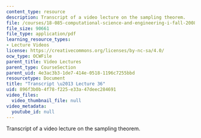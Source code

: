 ```yaml
---
content_type: resource
description: Transcript of a video lecture on the sampling theorem.
file: /courses/18-085-computational-science-and-engineering-i-fall-2008/896f3b0b4f78f225e33a47deec284691_18-085F08-L36.pdf
file_size: 90661
file_type: application/pdf
learning_resource_types:
- Lecture Videos
license: https://creativecommons.org/licenses/by-nc-sa/4.0/
ocw_type: OCWFile
parent_title: Video Lectures
parent_type: CourseSection
parent_uid: 4e3ac3b3-1de7-414e-0518-1196c7255bbd
resourcetype: Document
title: "Transcript \u2013 Lecture 36"
uid: 896f3b0b-4f78-f225-e33a-47deec284691
video_files:
  video_thumbnail_file: null
video_metadata:
  youtube_id: null
---
```

Transcript of a video lecture on the sampling theorem.